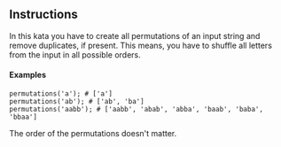 ## Instructions

In this kata you have to create all permutations of an input string and remove 
duplicates, if present. This means, you have to shuffle all letters from the 
input in all possible orders.

#### Examples

```
permutations('a'); # ['a']
permutations('ab'); # ['ab', 'ba']
permutations('aabb'); # ['aabb', 'abab', 'abba', 'baab', 'baba', 'bbaa']
```

The order of the permutations doesn't matter.